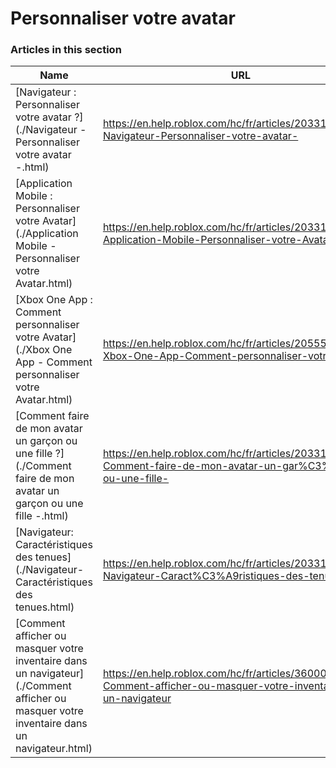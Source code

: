 # Personnaliser votre avatar  
### Articles in this section
Name|URL
-|-
[Navigateur : Personnaliser votre avatar ?](./Navigateur - Personnaliser votre avatar -.html) |https://en.help.roblox.com/hc/fr/articles/203313600-Navigateur-Personnaliser-votre-avatar-
[Application Mobile : Personnaliser votre Avatar](./Application Mobile - Personnaliser votre Avatar.html) |https://en.help.roblox.com/hc/fr/articles/203313510-Application-Mobile-Personnaliser-votre-Avatar
[Xbox One App : Comment personnaliser votre Avatar](./Xbox One App - Comment personnaliser votre Avatar.html) |https://en.help.roblox.com/hc/fr/articles/205557353-Xbox-One-App-Comment-personnaliser-votre-Avatar
[Comment faire de mon avatar un garçon ou une fille ?](./Comment faire de mon avatar un garçon ou une fille -.html) |https://en.help.roblox.com/hc/fr/articles/203313700-Comment-faire-de-mon-avatar-un-gar%C3%A7on-ou-une-fille-
[Navigateur: Caractéristiques des tenues](./Navigateur- Caractéristiques des tenues.html) |https://en.help.roblox.com/hc/fr/articles/203313710-Navigateur-Caract%C3%A9ristiques-des-tenues
[Comment afficher ou masquer votre inventaire dans un navigateur](./Comment afficher ou masquer votre inventaire dans un navigateur.html) |https://en.help.roblox.com/hc/fr/articles/360000463726-Comment-afficher-ou-masquer-votre-inventaire-dans-un-navigateur